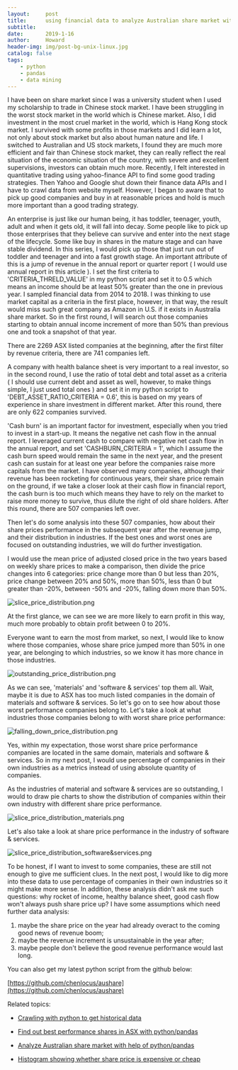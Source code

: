 ```yaml
---
layout:     post
title:      using financial data to analyze Australian share market with help of python/pandas
subtitle:   
date:       2019-1-16
author:     Howard
header-img: img/post-bg-unix-linux.jpg
catalog: false
tags:
    - python
    - pandas
    - data mining
---
```



I have been on share market since I was a university student when I used my scholarship to trade in Chinese stock market. I have been struggling in the worst stock market in the world which is Chinese market. Also, I did investment in the most cruel market in the world, which is Hang Kong stock market. I survived with some profits  in those markets and I did learn a lot, not only about stock market but also about human nature and life.  I switched to Australian and US stock markets, I found they are much more efficient and fair than Chinese stock market, they can really reflect the real situation of the economic situation of the country, with severe and excellent supervisions, investors can obtain much more. Recently, I felt interested in quantitative trading using yahoo-finance API to find some good trading strategies. Then Yahoo and Google shut down their finance data APIs and I have to crawl data from website myself. However, I began to aware that to pick up good companies and buy in at reasonable prices and hold is much more important than a good trading strategy.  





An enterprise is just like our human being, it has toddler, teenager, youth, adult and when it gets old, it will fall into decay.  Some people like to pick up those enterprises that they believe can survive and enter into the next stage of the lifecycle.  Some like buy in shares in the mature stage and can have stable dividend. In this series, I would pick up those that just run out of toddler and teenager and into a fast growth stage.  An important attribute of this is a jump of revenue in the annual report or quarter report ( I would use annual report in this article ).  I set the first criteria to 'CRITERIA_THRELD_VALUE' in my python script and set it to 0.5 which means an income should be at least 50% greater than the one in previous year. I sampled financial data from 2014 to 2018. I was thinking to use market capital as a criteria in the first place, however, in that way, the result would miss such great company as Amazon in U.S. if it exists in Australia share market.  So in the first round, I will search out those companies starting to obtain annual income increment of more than 50% than previous one and took a snapshot of that year. 




There are 2269 ASX listed companies at the beginning, after the first filter by revenue criteria, there are 741 companies left. 





A company with health balance sheet is very important to a real investor,  so in the second round, I use the ratio of total debt and total asset as a criteria ( I should use current debt and asset as well, however, to make things simple, I just used total ones ) and set it in my python script to 'DEBT_ASSET_RATIO_CRITERIA = 0.6', this is based on my years of experience in share investment in different market.  After this round, there are only  622 companies survived.





'Cash burn' is an important factor for investment, especially when you tried to invest in a start-up. It means the negative net cash flow in the annual report.  I leveraged current cash to compare with negative net cash flow in the annual report, and set 'CASHBURN_CRITERIA = 1',  which I assume the cash burn speed would remain the same in the next year, and the present cash can sustain for at least one year before the companies raise more capitals from the market. I have observed many companies, although their revenue has been rocketing for continuous years, their share price remain on the ground, if we take a closer look at their cash flow in financial report, the cash burn is too much which means they have to rely on the market to raise more money to survive, thus dilute the right of old share holders. After this round, there are 507 companies left over.




Then let's do some analysis into these 507 companies,  how about their share prices performance in the subsequent year after the revenue jump, and their distribution in industries. If the best ones and worst ones are focused on outstanding industries, we will do further investigation.  



I would use the mean price of adjusted closed price in the two years based on weekly share prices to make a comparison, then divide the price changes into 6 categories: price change more than 0 but less than 20%, price change between 20% and 50%, more than 50%, less than 0 but greater than -20%, between -50% and -20%, falling down more than 50%.  

![slice_price_distribution.png](https://cdn.steemitimages.com/DQmTo8HbKAgUHAJGomjS2APQNm5RnzTAhwHYAqD8ntgFZYB/slice_price_distribution.png)



At the first glance, we can see we are more likely to earn profit in this way, much more probably to obtain profit between 0 to 20%. 



Everyone want to earn the most from market, so next, I would like to know where those companies, whose share price jumped more than 50% in one year, are belonging to which industries, so we know it has more chance in those industries.



![outstanding_price_distribution.png](https://cdn.steemitimages.com/DQmfFJtrMdxdr7hV9tS39v1PdURwcdHXsJs4Q5St85kRqDV/outstanding_price_distribution.png)



As we can see,  'materials' and 'software & services' top them all.  Wait, maybe it is due to ASX has too much   listed companies in the domain of materials and software & services.  So let's go on to see how about those  worst performance companies belong to. Let's take a look at what industries those companies belong to with worst share price performance:


![falling_down_price_distribution.png](https://cdn.steemitimages.com/DQmdqUXaobMPZyR516KNWCgSJ9PimPyz2MkCcWEj4ggPP7M/falling_down_price_distribution.png)



Yes, within my expectation, those worst share price performance companies are located in the same domain, materials and software & services.  So in my next post, I would use percentage of companies in their own industries as a metrics instead of using absolute quantity of companies.





As the industries of material and software & services are so outstanding, I would to draw pie charts to show the distribution of companies within their own industry with different share price performance. 


![slice_price_distribution_materials.png](https://cdn.steemitimages.com/DQmUgDuHEUFsf3m83oe4bSL4YzJEzssBBazJsMg8KP9xQY8/slice_price_distribution_materials.png)





Let's also take a look at share price performance in the industry of software & services.

![slice_price_distribution_software&services.png](https://cdn.steemitimages.com/DQmc7G6XmZ9oV43jMQSEmJHkNzWE4mKSVSwYySqBu5QaBQn/slice_price_distribution_software&services.png)





To be honest, if I want to invest to some companies, these are still not enough to give me sufficient clues. In the next post, I would like to dig more into these data to use percentage of companies in their own industries so it might make more sense.  In addition, these analysis didn't ask me such questions: why rocket of income, healthy balance sheet,  good cash flow won't always push share price up?  I have some assumptions which need further data analysis:

1. maybe the share price on the year had already overact to the coming good news of revenue boom;
2. maybe the revenue increment is unsustainable in the year after;
3. maybe people don't believe the good  revenue performance would last long.



You can also get my latest python script from the github below:

[https://github.com/chenlocus/aushare](https://github.com/chenlocus/aushare)




Related topics:


- [Crawling with python to get historical data](http://engineerman.club/2018/01/22/get-historical-data-with-python/)


- [Find out best performance shares in ASX with python/pandas](http://engineerman.club/2018/01/17/ASX-shares-find-out-best-performance-shares/)

- [Analyze Australian share market with help of python/pandas](http://engineerman.club/2018/01/16/using-financial-data-to-analyze-Australian-share-market-with-help-of-python/)

- [Histogram showing whether share price is expensive or cheap](http://engineerman.club/2017/12/18/histogram-showing-whether/)